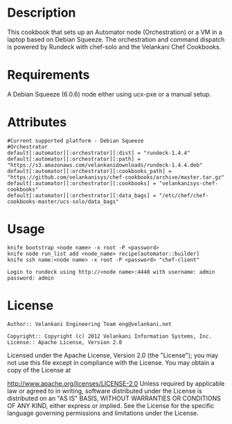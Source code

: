Description
===========

This cookbook that sets up an Automator node (Orchestration) or a VM in a laptop based on Debian Squeeze. The orchestration and command dispatch is 
powered by Rundeck with chef-solo and the Velankani Chef Cookbooks. 

Requirements
============

A Debian Squeeze (6.0.6) node either using ucx-pxe or a manual setup.


Attributes
==========

	#Current supported platform - Debian Squeeze
	#Orchestrator
	default[:automator][:orchestrator][:dist] = "rundeck-1.4.4"
	default[:automator][:orchestrator][:path] = "https://s3.amazonaws.com/velankanidownloads/rundeck-1.4.4.deb"
	default[:automator][:orchestrator][:cookbooks_path] = "https://github.com/velankanisys/chef-cookbooks/archive/master.tar.gz"
	default[:automator][:orchestrator][:cookbooks] = "velankanisys-chef-cookbooks"
	default[:automator][:orchestrator][:data_bags] = "/etc/chef/chef-cookbooks-master/ucs-solo/data_bags"

Usage
=====

	knife bootstrap <node name> -x root -P <password>
	knife node run_list add <node_name> recipe[automator::builder]
	knife ssh name:<node name> -x root -P <password> "chef-client"

	Login to rundeck using http://<node name>:4440 with username: admin password: admin

License
======


	Author:: Velankani Engineering Team eng@velankani.net

	Copyright:: Copyright (c) 2012 Velankani Information Systems, Inc.
	License:: Apache License, Version 2.0

Licensed under the Apache License, Version 2.0 (the "License"); you may not use this file except in compliance with the License. You may obtain a copy of the License at

http://www.apache.org/licenses/LICENSE-2.0 Unless required by applicable law or agreed to in writing, software distributed under the License is distributed on an "AS IS" BASIS, WITHOUT WARRANTIES OR CONDITIONS OF ANY KIND, either express or implied. See the License for the specific language governing permissions and limitations under the License.

